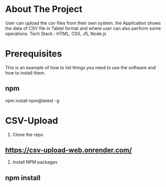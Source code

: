 # About The Project

User can upload the csv files from their own system. the Application shows the data of CSV file in Tablel format and where user can also perform some operations. Tech Stack : HTML, CSS, JS, Node.js

# Prerequisites
This is an example of how to list things you need to use the software and how to install them.

## npm
npm install npm@latest -g

# CSV-Upload
1. Clone the repo
## https://csv-upload-web.onrender.com/
2. Install NPM packages
## npm install
